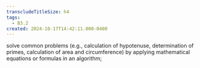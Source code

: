 ```yaml
---
transcludeTitleSize: h4
tags:
  - B3.2
created: 2024-10-17T14:42:11.000-0400
---
```

solve common problems (e.g., calculation of hypotenuse, determination of primes, calculation of area and circumference) by applying mathematical equations or formulas in an algorithm;